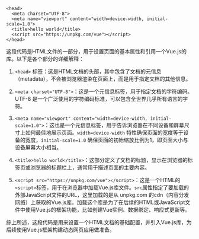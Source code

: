 ```
<head>
  <meta charset="UTF-8">
  <meta name="viewport" content="width=device-width, initial-scale=1.0">
  <title>hello world</title>
  <script src="https://unpkg.com/vue"></script>
</head>
```

这段代码是HTML文件的一部分，用于设置页面的基本属性和引用一个Vue.js的库。以下是各个部分的详细解释：

1. `<head>` 标签：这是HTML文档的头部，其中包含了文档的元信息（metadata），不会被浏览器渲染在页面上，而是用于指定文档的其他信息。

2. `<meta charset="UTF-8">`：这是一个元信息标签，用于指定文档的字符编码。UTF-8 是一个广泛使用的字符编码标准，可以包含全世界几乎所有语言的字符。

3. `<meta name="viewport" content="width=device-width, initial-scale=1.0">`：这也是一个元信息标签，用于告诉浏览器在不同设备和屏幕尺寸上如何最佳地展示页面。`width=device-width` 特性确保页面的宽度等于设备的宽度，`initial-scale=1.0` 确保页面的初始缩放比例为1，即页面大小与设备屏幕大小相当。

4. `<title>hello world</title>`：这部分定义了文档的标题，显示在浏览器的标签页或浏览器的标题栏上，通常用于描述页面的主要内容。

5. `<script src="https://unpkg.com/vue"></script>`：这是一个HTML的`<script>`标签，用于在浏览器中加载Vue.js库文件。`src`属性指定了要加载的外部JavaScript文件的URL，这里加载的是从 unpkg.com 的cdn（内容分发网络）上获取的Vue.js库。加载这个库是为了在后续的HTML或JavaScript文件中使用Vue.js的框架功能，比如创建Vue实例、数据绑定、响应式更新等。

综上所述，这段代码是用来设置一个HTML文档的基础配置，并引入Vue.js库，为后续使用Vue.js框架构建动态网页应用做准备。

